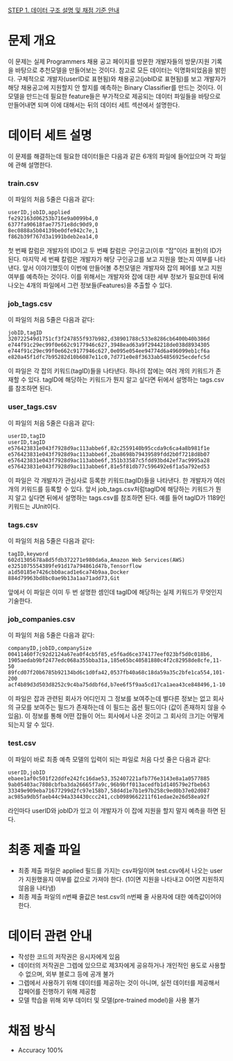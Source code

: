 [STEP 1. 데이터 구조 설명 및 채점 기준 안내](https://programmers.co.kr/assignments/11813/challenges/162#collapseStepFirst)

# 문제 개요

이 문제는 실제 Programmers 채용 공고 페이지를 방문한 개발자들의 방문/지원 기록을 바탕으로 추천모델을 만들어보는 것이다. 참고로 모든 데이터는 익명화되었음을 밝힌다. 구체적으로 개발자(userID로 표현됨)와 채용공고(jobID로 표현됨)를 보고 개발자가 해당 채용공고에 지원할지 안 할지를 예측하는 Binary Classifier를 만드는 것이다. 이 모델을 만드는데 필요한 feature들은 부가적으로 제공되는 데이터 파일들을 바탕으로 만들어내면 되며 이에 대해서는 뒤의 데이터 세트 섹션에서 설명한다.

# 데이터 세트 설명

이 문제를 해결하는데 필요한 데이터들은 다음과 같은 6개의 파일에 들어있으며 각 파일에 관해 설명한다.

### train.csv

이 파일의 처음 5줄은 다음과 같다:

```
userID,jobID,applied
fe292163d06253b716e9a0099b4,0
6377fa90618fae77571e8dc90d9,0
8ec0888a5b04139be0dfe942c7e,1
f862b39f767d3a1991bdeb2ea14,0
```

첫 번째 칼럼은 개발자의 ID이고 두 번째 칼럼은 구인공고(이후 “잡”이라 표현)의 ID가 된다. 마지막 세 번째 칼럼은 개발자가 해당 구인공고를 보고 지원을 했는지 여부를 나타낸다. 앞서 이야기했듯이 이번에 만들어볼 추천모델은 개발자와 잡의 페어를 보고 지원 여부를 예측하는 것이다. 이를 위해서는 개발자와 잡에 대한 세부 정보가 필요한데 뒤에 나오는 4개의 파일에서 그런 정보들(Features)을 추출할 수 있다.

### job_tags.csv

이 파일의 처음 5줄은 다음과 같다:

```
jobID,tagID
320722549d1751cf3f247855f937b982,d38901788c533e8286cb6400b40b386d
e744f91c29ec99f0e662c9177946c627,3948ead63a9f2944218de038d8934305
e744f91c29ec99f0e662c9177946c627,0e095e054ee94774d6a496099eb1cf6a
e820a45f1dfc7b95282d10b6087e11c0,7d771e0e8f3633ab54856925ecdefc5d
```

이 파일은 각 잡의 키워드(tagID)들을 나타낸다. 하나의 잡에는 여러 개의 키워드가 존재할 수 있다. tagID에 해당하는 키워드가 뭔지 알고 싶다면 뒤에서 설명하는 tags.csv를 참조하면 된다.

### user_tags.csv

이 파일의 처음 5줄은 다음과 같다:

```
userID,tagID
userID,tagID
e576423831e043f7928d9ac113abbe6f,82c2559140b95ccda9c6ca4a8b981f1e
e576423831e043f7928d9ac113abbe6f,2ba8698b79439589fdd2b0f7218d8b07
e576423831e043f7928d9ac113abbe6f,351b33587c5fdd93bd42ef7ac9995a28
e576423831e043f7928d9ac113abbe6f,81e5f81db77c596492e6f1a5a792ed53
```

이 파일은 각 개발자가 관심사로 등록한 키워드(tagID)들을 나타낸다. 한 개발자가 여러 개의 키워드를 등록할 수 있다. 앞서 job_tags.csv처럼tagID에 해당하는 키워드가 뭔지 알고 싶다면 뒤에서 설명하는 tags.csv를 참조하면 된다. 예를 들어 tagID가 1189인 키워드는 JUnit이다.

### tags.csv

이 파일의 처음 5줄은 다음과 같다:

```
tagID,keyword
602d1305678a8d5fdb372271e980da6a,Amazon Web Services(AWS)
e3251075554389fe91d17a794861d47b,Tensorflow
a1d50185e7426cbb0acad1e6ca74b9aa,Docker
884d79963bd8bc0ae9b13a1aa71add73,Git
```

앞에서 이 파일은 이미 두 번 설명한 셈인데 tagID에 해당하는 실제 키워드가 무엇인지 기술한다.

### job_companies.csv

이 파일의 처음 5줄은 다음과 같다:

```
companyID,jobID,companySize
00411460f7c92d2124a67ea0f4cb5f85,e5f6ad6ce374177eef023bf5d0c018b6,
1905aedab9bf2477edc068a355bba31a,185e65bc40581880c4f2c82958de8cfe,11-50
89fcd07f20b6785b92134bd6c1d0fa42,0537fb40a68c18da59a35c2bfe1ca554,101-200
acf4b89d3d503d8252c9c4ba75ddbf6d,b7ee6f5f9aa5cd17ca1aea43ce848496,1-10
```

이 파일은 잡과 관련된 회사가 어디인지 그 정보를 보여주는데 별다른 정보는 없고 회사의 규모를 보여주는 필드가 존재하는데 이 필드는 옵션 필드이다 (값이 존재하지 않을 수 있음). 이 정보를 통해 어떤 잡들이 어느 회사에서 나온 것이고 그 회사의 크기는 어떻게 되는지 알 수 있다.

### test.csv

이 파일이 바로 최종 예측 모델의 입력이 되는 파일로 처음 다섯 줄은 다음과 같다:

```
userID,jobID
ebaee1af0c501f22ddfe242fc16dae53,352407221afb776e3143e8a1a0577885
9ab05403ac7808cbfba3da26665f7a9c,96b9bff013acedfb1d140579e2fbeb63
33349e909eba71677299d2fc97e158b7,58d4d1e7b1e97b258c9ed0b37e02d087
ac985a9db5faeb44c94a334430ccc241,ccb0989662211f61edae2e26d58ea92f
```

라인마다 userID와 jobID가 있고 이 개발자가 이 잡에 지원을 할지 말지 예측을 하면 된다.

# 최종 제출 파일

- 최종 제출 파일은 applied 필드를 가지는 csv파일이며 test.csv에서 나오는 user가 지원했을지 여부를 값으로 가져야 한다. (1이면 지원을 나타내고 0이면 지원하지 않음을 나타냄)
- 최종 제출 파일의 n번째 줄값은 test.csv의 n번째 줄 사용자에 대한 예측값이어야 한다.

# 데이터 관련 안내

- 작성한 코드의 저작권은 응시자에게 있음
- 데이터의 저작권은 그렙에 있으므로 제3자에게 공유하거나 개인적인 용도로 사용할 수 없으며, 외부 블로그 등에 공개 불가
- 그렙에서 사용하기 위해 데이터를 제공하는 것이 아니며, 실전 데이터를 제공해서 잡페어를 진행하기 위해 제공함
- 모델 학습을 위해 외부 데이터 및 모델(pre-trained model)을 사용 불가

# 채점 방식

- Accuracy 100%